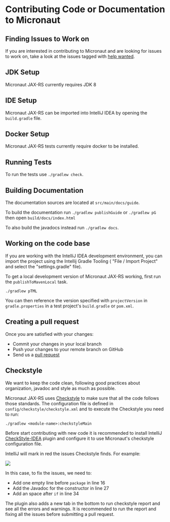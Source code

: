 # Contributing Code or Documentation to Micronaut

## Finding Issues to Work on

If you are interested in contributing to Micronaut and are looking for issues to work on, take a look at the issues tagged with [help wanted](https://github.com/micronaut-projects/micronaut-jaxrs/issues?q=is%3Aopen+is%3Aissue+label%3A%22status%3A+help+wanted%22).

## JDK Setup

Micronaut JAX-RS currently requires JDK 8

## IDE Setup

Micronaut JAX-RS can be imported into IntelliJ IDEA by opening the `build.gradle` file.

## Docker Setup

Micronaut JAX-RS tests currently require docker to be installed.
 
## Running Tests

To run the tests use `./gradlew check`. 

## Building Documentation

The documentation sources are located at `src/main/docs/guide`.

To build the documentation run `./gradlew publishGuide` or `./gradlew pG` then open `build/docs/index.html`  

To also build the javadocs instead run `./gradlew docs`.

## Working on the code base

If you are working with the IntelliJ IDEA development environment, you can import the project using the Intellij Gradle Tooling ( "File / Import Project" and select the "settings.gradle" file).

To get a local development version of Micronaut JAX-RS working, first run the `publishToMavenLocal` task.

```
./gradlew pTML
```

You can then reference the version specified with `projectVersion` in `gradle.properties` in a test project's `build.gradle` or `pom.xml`. 

## Creating a pull request

Once you are satisfied with your changes:

- Commit your changes in your local branch
- Push your changes to your remote branch on GitHub
- Send us a [pull request](https://help.github.com/articles/creating-a-pull-request)

## Checkstyle

We want to keep the code clean, following good practices about organization, javadoc and style as much as possible. 

Micronaut JAX-RS uses [Checkstyle](http://checkstyle.sourceforge.net/) to make sure that all the code follows those standards. The configuration file is defined in `config/checkstyle/checkstyle.xml` and to execute the Checkstyle you
need to run:
 
```
./gradlew <module-name>:checkstyleMain
```

Before start contributing with new code it is recommended to install IntelliJ [CheckStyle-IDEA](https://plugins.jetbrains.com/plugin/1065-checkstyle-idea) plugin and configure it to use Micronaut's checkstyle configuration file.
  
IntelliJ will mark in red the issues Checkstyle finds. For example:

![](https://github.com/micronaut-projects/micronaut-core/raw/master/src/main/docs/resources/img/checkstyle-issue.png)

In this case, to fix the issues, we need to:

- Add one empty line before `package` in line 16
- Add the Javadoc for the constructor in line 27
- Add an space after `if` in line 34

The plugin also adds a new tab in the bottom to run checkstyle report and see all the errors and warnings. It is recommended
to run the report and fixing all the issues before submitting a pull request.
